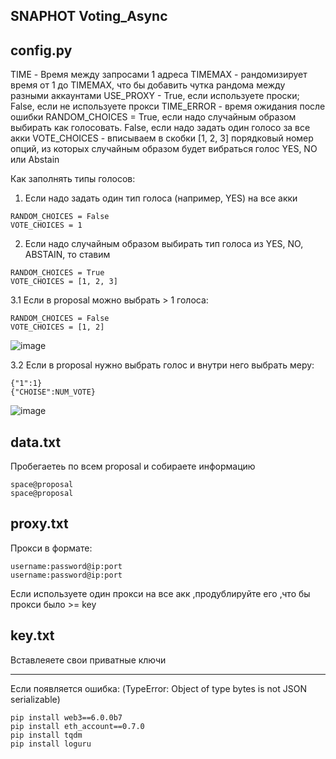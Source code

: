 ## SNAPHOT Voting_Async

## config.py


TIME - Время между запросами 1 адреса
TIMEMAX - рандомизирует время от 1 до TIMEMAX, что бы добавить чутка рандома между разными аккаунтами
USE_PROXY - True, если используете проски; False, если не используете прокси
TIME_ERROR - время ожидания после ошибки
RANDOM_CHOICES = True, если надо случайным образом выбирать как голосовать. False, если надо задать один голосо за все акки
VOTE_CHOICES - вписываем в скобки [1, 2, 3] порядковый номер опций, из которых случайным образом будет вибраться голос YES, NO или Abstain

Как заполнять типы голосов:
1. Если надо задать один тип голоса (например, YES) на все акки

```
RANDOM_CHOICES = False
VOTE_CHOICES = 1
```

2. Если надо случайным образом выбирать тип голоса из YES, NO, ABSTAIN, то ставим
```
RANDOM_CHOICES = True
VOTE_CHOICES = [1, 2, 3]
```

3.1 Если в proposal можно выбрать > 1 голоса:

```
RANDOM_CHOICES = False
VOTE_CHOICES = [1, 2]
```
![image](https://user-images.githubusercontent.com/117441696/212177066-ca0c2746-34d5-44ed-9ede-1efb85480e03.png)

3.2 Если в proposal нужно выбрать голос и внутри него выбрать меру:

```
{"1":1}
{"CHOISE":NUM_VOTE}
```
![image](https://user-images.githubusercontent.com/117441696/227935482-243d8ec8-0d9a-4bd7-8080-982d5868e27a.png)


## data.txt
Пробегаетеь по всем proposal и собираете информацию

```
space@proposal
space@proposal
```

## proxy.txt

Прокси в формате:
```
username:password@ip:port
username:password@ip:port
```
Если используете один прокси на все акк ,продублируйте его ,что бы прокси было >= key

## key.txt

Вставлеяете свои приватные ключи

---------------------------------------------------------------------

Если появляется ошибка: (TypeError: Object of type bytes is not JSON serializable)
```
pip install web3==6.0.0b7 
pip install eth_account==0.7.0
pip install tqdm
pip install loguru
```
